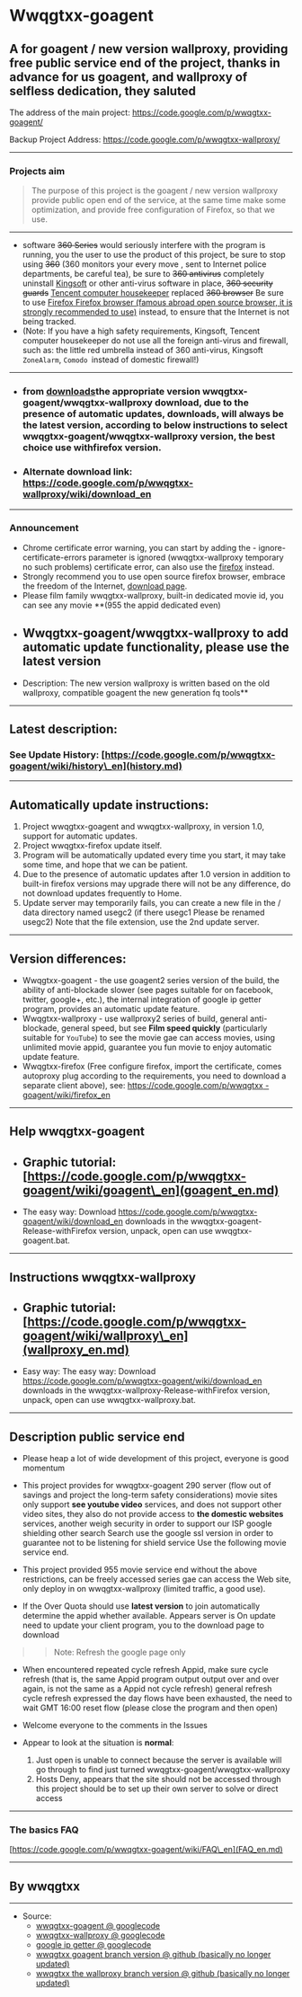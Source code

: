 # **Wwqgtxx-goagent** #

## A for goagent / new version wallproxy, providing free public service end of the project, thanks in advance for us goagent, and wallproxy of selfless dedication, they saluted ##

The address of the main project: https://code.google.com/p/wwqgtxx-goagent/

Backup Project Address: https://code.google.com/p/wwqgtxx-wallproxy/


---

### Projects aim ###

> The purpose of this project is the goagent / new version wallproxy provide public open end of the service, at the same time make some optimization, and provide free configuration of Firefox, so that we use.

---


  * software ~~360 Series~~ would seriously interfere with the program is running, you the user to use the product of this project, be sure to stop using ~~360~~ (360 monitors your every move , sent to Internet police departments, be careful tea), be sure to ~~360 antivirus~~ completely uninstall [Kingsoft](http://www.ijinshan.com/) or other anti-virus software in place, ~~360 security guards~~ [Tencent computer housekeeper](http://guanjia.qq.com/) replaced ~~360 browser~~ Be sure to use [Firefox Firefox browser (famous abroad open source browser, it is strongly recommended to use)](firefox.md) instead, to ensure that the Internet is not being tracked.
  * (Note: If you have a high safety requirements, Kingsoft, Tencent computer housekeeper do not use all the foreign anti-virus and firewall, such as: the little red umbrella instead of 360 anti-virus, Kingsoft `ZoneAlarm`, `Comodo `instead of domestic firewall!)

---


  * ### from [downloads](https://code.google.com/p/wwqgtxx-goagent/wiki/download_en)the appropriate version wwqgtxx-goagent/wwqgtxx-wallproxy download, due to the presence of automatic updates, downloads, will always be the latest version, according to below instructions to select wwqgtxx-goagent/wwqgtxx-wallproxy version, the best choice use withfirefox version. ###
  * ### Alternate download link: https://code.google.com/p/wwqgtxx-wallproxy/wiki/download_en ###


---

### Announcement ###

  * Chrome certificate error warning, you can start by adding the - ignore-certificate-errors parameter is ignored (wwqgtxx-wallproxy temporary no such problems) certificate error, can also use the [firefox](firefox.md) instead.
  * Strongly recommend you to use open source firefox browser, embrace the freedom of the Internet, [download page](firefox.md).
  * Please film family wwqgtxx-wallproxy, built-in dedicated movie id, you can see any movie **(955 the appid dedicated even)
  * ## Wwqgtxx-goagent/wwqgtxx-wallproxy to add automatic update functionality, please use the latest version ##
  * Description: The new version wallproxy is written based on the old wallproxy, compatible goagent the new generation fq tools**


---


## Latest description: ##

### See Update History: [https://code.google.com/p/wwqgtxx-goagent/wiki/history\_en](history.md) ###


---


## Automatically update instructions: ##
  1. Project wwqgtxx-goagent and wwqgtxx-wallproxy, in version 1.0, support for automatic updates.
  1. Project wwqgtxx-firefox update itself.
  1. Program will be automatically updated every time you start, it may take some time, and hope that we can be patient.
  1. Due to the presence of automatic updates after 1.0 version in addition to built-in firefox versions may upgrade there will not be any difference, do not download updates frequently to Home.
  1. Update server may temporarily fails, you can create a new file in the / data directory named usegc2 (if there usegc1 Please be renamed usegc2) Note that the file extension, use the 2nd update server.


---


## Version differences: ##

  * Wwqgtxx-goagent - the use goagent2 series version of the build, the ability of anti-blockade slower (see pages suitable for on facebook, twitter, google+, etc.), the internal integration of google ip getter program, provides an automatic update feature.
  * Wwqgtxx-wallproxy - use wallproxy2 series of build, general anti-blockade, general speed, but see **Film speed quickly** (particularly suitable for `YouTube`) to see the movie gae can access movies, using unlimited movie appid, guarantee you fun movie to enjoy automatic update feature.
  * Wwqgtxx-firefox (Free configure firefox, import the certificate, comes autoproxy plug according to the requirements, you need to download a separate client above), see: [https://code.google.com/p/wwqgtxx -goagent/wiki/firefox\_en](firefox_en.md)


---


## Help wwqgtxx-goagent ##
  * ## Graphic tutorial: [https://code.google.com/p/wwqgtxx-goagent/wiki/goagent\_en](goagent_en.md) ##


  * The easy way: Download https://code.google.com/p/wwqgtxx-goagent/wiki/download_en downloads in the wwqgtxx-goagent-Release-withFirefox version, unpack, open can use wwqgtxx-goagent.bat.


---


## Instructions wwqgtxx-wallproxy ##
  * ## Graphic tutorial: [https://code.google.com/p/wwqgtxx-goagent/wiki/wallproxy\_en](wallproxy_en.md) ##

  * Easy way: The easy way: Download https://code.google.com/p/wwqgtxx-goagent/wiki/download_en downloads in the wwqgtxx-wallproxy-Release-withFirefox version, unpack, open can use wwqgtxx-wallproxy.bat.



---



## Description public service end ##

  * Please heap a lot of wide development of this project, everyone is good momentum

  * This project provides for wwqgtxx-goagent 290 server (flow out of savings and project the long-term safety considerations) movie sites only support **see youtube video** services, and does not support other video sites, they also do not provide access to **the domestic websites** services, another weigh security in order to support our ISP google shielding other search Search use the google ssl version in order to guarantee not to be listening for shield service Use the following movie service end.
  * This project provided 955 movie service end without the above restrictions, can be freely accessed series gae can access the Web site, only deploy in on wwqgtxx-wallproxy (limited traffic, a good use).

  * If the Over Quota should use **latest version** to join automatically determine the appid whether available. Appears server is On update need to update your client program, you to the download page to download
> > Note: Refresh the google page only

  * When encountered repeated cycle refresh Appid, make sure cycle refresh (that is, the same Appid program output output over and over again, is not the same as a Appid not cycle refresh) general refresh cycle refresh expressed the day flows have been exhausted, the need to wait GMT 16:00 reset flow (please close the program and then open)

  * Welcome everyone to the comments in the Issues


  * Appear to look at the situation is **normal**:
    1. Just open is unable to connect because the server is available will go through to find just turned wwqgtxx-goagent/wwqgtxx-wallproxy
    1. Hosts Deny, appears that the site should not be accessed through this project should be to set up their own server to solve or direct access



---

### The  basics FAQ ###
[https://code.google.com/p/wwqgtxx-goagent/wiki/FAQ\_en](FAQ_en.md)


---

## By wwqgtxx ##

---

  * Source:
    * [wwqgtxx-goagent @ googlecode](https://code.google.com/p/wwqgtxx-goagent/source/browse/?repo=goagent)
    * [wwqgtxx-wallproxy @ googlecode](https://code.google.com/p/wwqgtxx-goagent/source/browse/?repo=wallproxy)
    * [google ip getter @ googlecode](https://code.google.com/p/wwqgtxx-goagent/source/browse/?repo=ip)
    * [wwqgtxx goagent branch version @ github (basically no longer updated)](https://github.com/goagentupdate/goagent)
    * [wwqgtxx the wallproxy branch version @ github (basically no longer updated)](https://github.com/wwqgtxx/wallproxy)